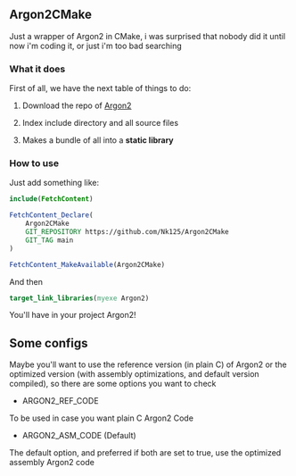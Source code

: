 ## Argon2CMake

Just a wrapper of Argon2 in CMake, i was surprised that nobody did it until now i'm coding it, or just i'm too bad searching

### What it does

First of all, we have the next table of things to do:

1. Download the repo of [Argon2](https://github.com/P-H-C/phc-winner-argon2) 

2. Index include directory and all source files

3. Makes a bundle of all into a **static library**

### How to use

Just add something like:

```cmake
include(FetchContent)

FetchContent_Declare(
    Argon2CMake
    GIT_REPOSITORY https://github.com/Nk125/Argon2CMake
    GIT_TAG main
)

FetchContent_MakeAvailable(Argon2CMake)
```

And then

```cmake
target_link_libraries(myexe Argon2)
```

You'll have in your project Argon2!

## Some configs

Maybe you'll want to use the reference version (in plain C) of Argon2 or the optimized version (with assembly optimizations, and default version compiled), so there are some options you want to check

* ARGON2_REF_CODE

To be used in case you want plain C Argon2 Code

* ARGON2_ASM_CODE (Default)

The default option, and preferred if both are set to true, use the optimized assembly Argon2 code
